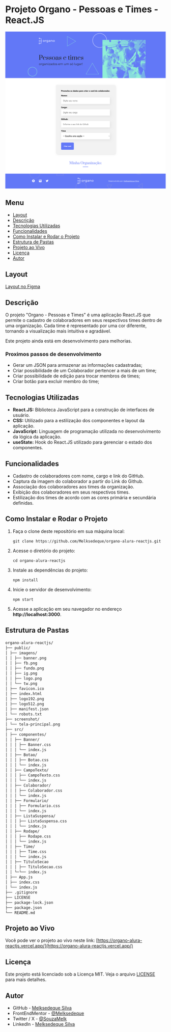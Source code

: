 # Projeto Organo - Pessoas e Times - React.JS

![Tela Principal](./screenshot/tela-principal.png)

## Menu

- [Layout](#layout)
- [Descrição](#descrição)
- [Tecnologias Utilizadas](#tecnologias-utilizadas)
- [Funcionalidades](#funcionalidades)
- [Como Instalar e Rodar o Projeto](#como-instalar-e-rodar-o-projeto)
- [Estrutura de Pastas](#estrutura-de-pastas)
- [Projeto ao Vivo](#projeto-ao-vivo)
- [Licença](#licença)
- [Autor](#autor)

## Layout

[Layout no Figma](<https://www.figma.com/design/THdd84v1UUyQpYj99c5XPf/React%253A-desenvolvendo-com-JavaScript-%7C-Organo-(Community)>)

## Descrição

O projeto "Organo - Pessoas e Times" é uma aplicação React.JS que permite o cadastro de colaboradores em seus respectivos times dentro de uma organização. Cada time é representado por uma cor diferente, tornando a visualização mais intuitiva e agradável.

Este projeto ainda está em desenvolvimento para melhorias.

### Proximos passos de desenvolvimento 

- Gerar um JSON para armazenar as informações cadastradas;
- Criar possibilidade de um Colaborador pertencer a mais de um time;
- Criar possibilidade de edição para trocar membros de times;
- Criar botão para excluir membro do time;

## Tecnologias Utilizadas

- **React.JS:** Biblioteca JavaScript para a construção de interfaces de usuário.
- **CSS:** Utilizado para a estilização dos componentes e layout da aplicação.
- **JavaScript:** Linguagem de programação utilizada no desenvolvimento da lógica da aplicação.
- **useState:** Hook do React.JS utilizado para gerenciar o estado dos componentes.

## Funcionalidades

- Cadastro de colaboradores com nome, cargo e link do GitHub.
- Captura da imagem do colaborador a partir do Link do Github.
- Associação dos colaboradores aos times da organização.
- Exibição dos colaboradores em seus respectivos times.
- Estilização dos times de acordo com as cores primária e secundária definidas.

## Como Instalar e Rodar o Projeto

1. Faça o clone deste repositório em sua máquina local:
   ```
   git clone https://github.com/Melksedeque/organo-alura-reactjs.git
   ```
2. Acesse o diretório do projeto:
   ```
   cd organo-alura-reactjs
   ```
3. Instale as dependências do projeto:
   ```
   npm install
   ```
4. Inicie o servidor de desenvolvimento:
   ```
   npm start
   ```
5. Acesse a aplicação em seu navegador no endereço **http://localhost:3000**.

## Estrutura de Pastas

```
organo-alura-reactjs/
├── public/
│ ├── imagens/
│ │ ├── banner.png
│ │ ├── fb.png
│ │ ├── fundo.png
│ │ ├── ig.png
│ │ ├── logo.png
│ │ └── tw.png
│ ├── favicon.ico
│ ├── index.html
│ ├── logo192.png
│ ├── logo512.png
│ ├── manifest.json
│ └── robots.txt
├── screenshot/
│ └── tela-principal.png
├── src/
│ ├── componentes/
│ │ ├── Banner/
│ │ │ ├── Banner.css
│ │ │ └── index.js
│ │ ├── Botao/
│ │ │ ├── Botao.css
│ │ │ └── index.js
│ │ ├── CampoTexto/
│ │ │ ├── CampoTexto.css
│ │ │ └── index.js
│ │ ├── Colaborador/
│ │ │ ├── Colaborador.css
│ │ │ └── index.js
│ │ ├── Formulario/
│ │ │ ├── Formulario.css
│ │ │ └── index.js
│ │ ├── ListaSuspensa/
│ │ │ ├── ListaSuspensa.css
│ │ │ └── index.js
│ │ ├── Rodape/
│ │ │ ├── Rodape.css
│ │ │ └── index.js
│ │ ├── Time/
│ │ │ ├── Time.css
│ │ │ └── index.js
│ │ ├── TituloSecao
│ │ │ ├── TituloSecao.css
│ │ └─└── index.js
│ ├── App.js
│ ├── index.css
│ └── index.js
├── .gitignore
├── LICENSE
├── package-lock.json
├── package.json
└── README.md
```

## Projeto ao Vivo

Você pode ver o projeto ao vivo neste link: [https://organo-alura-reactjs.vercel.app/](https://organo-alura-reactjs.vercel.app/)

## Licença

Este projeto está licenciado sob a Licença MIT. Veja o arquivo [LICENSE](https://github.com/Melksedeque/organo-alura-reactjs?tab=MIT-1-ov-file) para mais detalhes.

## Autor

- GitHub - [Melksedeque Silva](https://github.com/Melksedeque/)
- FrontEndMentor - [@Melksedeque](https://www.frontendmentor.io/profile/Melksedeque)
- Twitter / X - [@SouzaMelk](https://x.com/SouzaMelk)
- LinkedIn - [Melksedeque Silva](https://www.linkedin.com/in/melksedeque-silva/)

